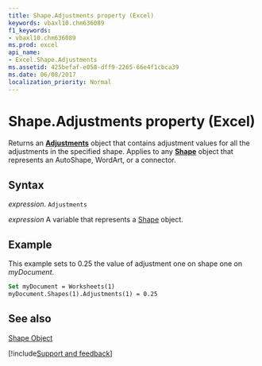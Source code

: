 ```yaml
---
title: Shape.Adjustments property (Excel)
keywords: vbaxl10.chm636089
f1_keywords:
- vbaxl10.chm636089
ms.prod: excel
api_name:
- Excel.Shape.Adjustments
ms.assetid: 425befaf-e058-dff9-2265-66e4f1cbca39
ms.date: 06/08/2017
localization_priority: Normal
---
```



# Shape.Adjustments property (Excel)

Returns an  **[Adjustments](Excel.Adjustments.md)** object that contains adjustment values for all the adjustments in the specified shape. Applies to any **[Shape](Excel.Shape.md)** object that represents an AutoShape, WordArt, or a connector.


## Syntax

_expression_. `Adjustments`

_expression_ A variable that represents a [Shape](Excel.Shape.md) object.


## Example

This example sets to 0.25 the value of adjustment one on shape one on _myDocument_.


```vb
Set myDocument = Worksheets(1) 
myDocument.Shapes(1).Adjustments(1) = 0.25
```


## See also


[Shape Object](Excel.Shape.md)

[!include[Support and feedback](~/includes/feedback-boilerplate.md)]